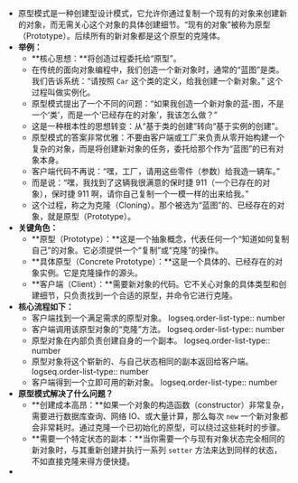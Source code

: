 - 原型模式是一种创建型设计模式，它允许你通过复制一个现有的对象来创建新的对象，而无需关心这个对象的具体创建细节。“现有的对象”被称为原型（Prototype）。后续所有的新对象都是这个原型的克隆体。
- **举例：**
	- **核心思想：**将创造过程委托给“原型”。
	- 在传统的面向对象编程中，我们创造一个新对象时，通常的“蓝图”是类。我们告诉系统：“请按照 `Car` 这个类的定义，给我创建一个新对象。” 这个过程叫做实例化。
	- 原型模式提出了一个不同的问题：“如果我创造一个新对象的蓝-图，不是一个‘类’，而是一个‘已经存在的对象’，我该怎么做？”
	- 这是一种根本性的思想转变：从“基于类的创建”转向“基于实例的创建”。
	- 原型模式的答案非常优雅：不要由客户端或工厂来负责从零开始构建一个复杂的对象，而是将创建新对象的任务，委托给那个作为“蓝图”的已有对象本身。
	- 客户端代码不再说：“嘿，工厂，请用这些零件（参数）给我造一辆车。”
	- 而是说：“嘿，我找到了这辆我很满意的保时捷 911（一个已存在的对象），保时捷 911 啊，请你自己复制一个一模一样的出来给我。”
	- 这个过程，称之为克隆（Cloning）。那个被选为“蓝图”的、已经存在的对象，就是原型（Prototype）。
- **关键角色：**
	- **原型（Prototype）：**这是一个抽象概念，代表任何一个“知道如何复制自己”的对象。它必须提供一个“复制”或“克隆”的操作。
	- **具体原型（Concrete Prototype）：**这是一个具体的、已经存在的对象实例。它是克隆操作的源头。
	- **客户端（Client）：**需要新对象的代码。它不关心对象的具体类型和创建细节，只负责找到一个合适的原型，并命令它进行克隆。
- **核心流程如下：**
	- 客户端找到一个满足需求的原型对象。
	  logseq.order-list-type:: number
	- 客户端调用该原型对象的“克隆”方法。
	  logseq.order-list-type:: number
	- 原型对象在内部负责创建自身的一个副本。
	  logseq.order-list-type:: number
	- 原型对象将这个崭新的、与自己状态相同的副本返回给客户端。
	  logseq.order-list-type:: number
	- 客户端得到一个立即可用的新对象。
	  logseq.order-list-type:: number
- **原型模式解决了什么问题？**
	- **创建成本高昂：**如果一个对象的构造函数（constructor）非常复杂，需要进行数据库查询、网络 IO、或大量计算，那么每次 `new` 一个新对象都会非常耗时。通过克隆一个已初始化的原型，可以绕过这些耗时的步骤。
	- **需要一个特定状态的副本：**当你需要一个与现有对象状态完全相同的新对象时，与其重新创建并执行一系列 `setter` 方法来达到同样的状态，不如直接克隆来得方便快捷。
-